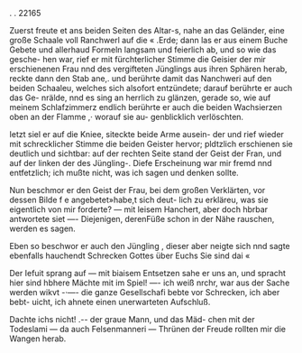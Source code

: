 . . 22165

Zuerst freute et ans beiden Seiten des Altar-s, nahe an
das Geländer, eine große Schaale voll Ranchwerl auf die «
.Erde; dann las er aus einem Buche Gebete und allerhaud
Formeln langsam und feierlich ab, und so wie das gesche-
hen war, rief er mit fürchterlicher Stimme die Geisier der
mir erschienenen Frau nnd des vergifteten Jünglings aus ihren
Sphären herab, reckte dann den Stab ane,. und berührte
damit das Nanchweri auf den beiden Schaaleu, welches
sich alsofort entzündete; darauf berührte er auch das Ge-
nrälde, nnd es sing an herrlich zu glänzen, gerade so, wie
auf meinem Schlafzimmerz endlich berührte er auch die
beiden Wachsierzen oben an der Flamme ,· worauf sie au-
genblicklich verlöschten.

Ietzt siel er auf die Kniee, siteckte beide Arme ausein-
der und rief wieder mit schrecklicher Stimme die beiden
Geister hervor; pldtzlich erschienen sie deutlich und sichtbar:
auf der rechten Seite stand der Geist der Fran, und auf
der linken der des Jüngling-. Diefe Erscheinung war mir
fremd nnd entfetzlich; ich mußte nicht, was ich sagen und
denken sollte.

Nun beschmor er den Geist der Frau, bei dem großen
Verklärten, vor dessen Bilde f e angebetet»habe,t sich deut-
lich zu erkläreu, was sie eigentlich von mir forderte? —
mit leisem Hanchert, aber doch hbrbar antwortete siet —-
Diejenigen, derenFüße schon in der Nähe rauschen, werden
es sagen.

Eben so beschwor er auch den Jüngling , dieser aber neigte
sich nnd sagte ebenfalls hauchendt Schrecken Gottes über
Euchs Sie sind dai «

Der Iefuit sprang auf — mit biaisem Entsetzen sahe er
uns an, und spracht hier sind hbhere Mächte mit im Spiel!
—- ich weiß nrchr, war aus der Sache werden wikvt -·—-
die ganze Gesellschafi bebte vor Schrecken, ich aber bebt-
uicht, ich ahnete einen unerwarteten Aufschluß.

Dachte ichs nicht! .-- der graue Mann, und das Mäd-
chen mit der Todeslami — da auch Felsenmanneri —
Thrünen der Freude rollten mir die Wangen herab.

